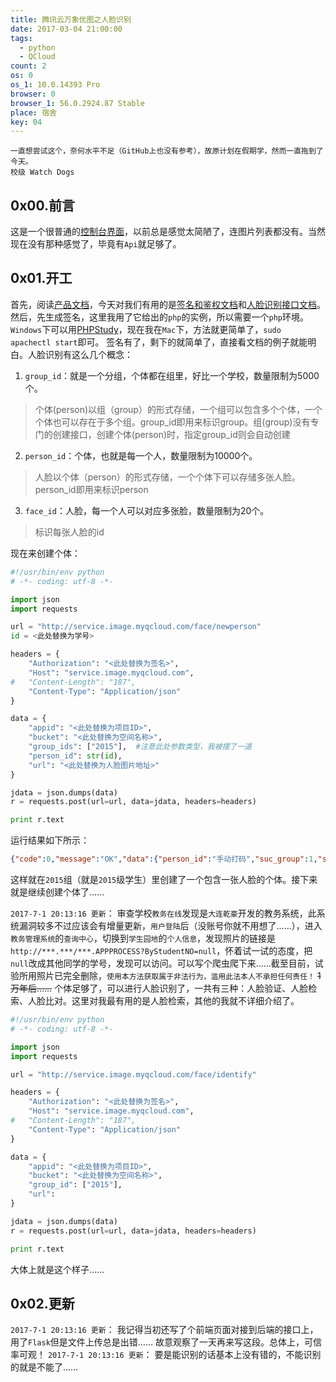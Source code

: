 ```yaml
---
title: 腾讯云万象优图之人脸识别
date: 2017-03-04 21:00:00
tags:
  - python
  - QCloud
count: 2
os: 0
os_1: 10.0.14393 Pro
browser: 0
browser_1: 56.0.2924.87 Stable
place: 宿舍
key: 04
---
```

    一直想尝试这个，奈何水平不足（GitHub上也没有参考），故原计划在假期学，然而一直拖到了今天。
    校级 Watch Dogs
<!-- more -->
## 0x00.前言
这是一个很普通的[控制台界面](https://console.qcloud.com/image/imgguide)，以前总是感觉太简陋了，连图片列表都没有。当然现在没有那种感觉了，毕竟有`Api`就足够了。

## 0x01.开工
首先，阅读[产品文档](https://www.qcloud.com/document/product/275)，今天对我们有用的是[签名和鉴权文档](https://www.qcloud.com/document/product/275/3805)和[人脸识别接口文档](https://www.qcloud.com/document/product/275/6014)。
然后，先生成签名，这里我用了它给出的`php`的实例，所以需要一个`php`环境。`Windows`下可以用[PHPStudy](http://www.phpstudy.net/)，现在我在`Mac`下，方法就更简单了，`sudo apachectl start`即可。
签名有了，剩下的就简单了，直接看文档的例子就能明白。人脸识别有这么几个概念：
1. `group_id`：就是一个分组，个体都在组里，好比一个学校，数量限制为5000个。

> 个体(person)以组（group）的形式存储，一个组可以包含多个个体，一个个体也可以存在于多个组。group\_id即用来标识group。组(group)没有专门的创建接口，创建个体(person)时，指定group_id则会自动创建

2. `person_id`：个体，也就是每一个人，数量限制为10000个。

> 人脸以个体（person）的形式存储，一个个体下可以存储多张人脸。person_id即用来标识person

3. `face_id`：人脸，每一个人可以对应多张脸，数量限制为20个。

> 标识每张人脸的id

现在来创建个体：
``` python
#!/usr/bin/env python
# -*- coding: utf-8 -*-

import json
import requests

url = "http://service.image.myqcloud.com/face/newperson"
id = <此处替换为学号>

headers = {
    "Authorization": "<此处替换为签名>",
    "Host": "service.image.myqcloud.com",
#   "Content-Length": "187",
    "Content-Type": "Application/json"
}

data = {
    "appid": "<此处替换为项目ID>",
    "bucket": "<此处替换为空间名称>",
    "group_ids": ["2015"],  #注意此处参数类型，我被摆了一道
    "person_id": str(id),
    "url": "<此处替换为人脸图片地址>"
}

jdata = json.dumps(data)
r = requests.post(url=url, data=jdata, headers=headers)

print r.text
```
运行结果如下所示：
``` json
{"code":0,"message":"OK","data":{"person_id":"手动打码","suc_group":1,"suc_face":1,"session_id":"","face_id":"手动打码","group_ids":["2015"]}}
```
这样就在`2015`组（就是`2015`级学生）里创建了一个包含一张人脸的个体。接下来就是继续创建个体了……

`2017-7-1 20:13:16 更新`：
审查学校`教务在线`发现是`大连乾豪`开发的教务系统，此系统漏洞较多不过应该会有增量更新，`用户登陆`后（没账号你就不用想了……），进入`教务管理系统`的`查询中心`，切换到`学生园地`的`个人信息`，发现照片的链接是`http://***.***/***.APPPROCESS?ByStudentNO=null`，怀着试一试的态度，把`null`改成其他同学的学号，发现可以访问。可以写个爬虫爬下来……截至目前，试验所用照片已完全删除，`使用本方法获取属于非法行为，滥用此法本人不承担任何责任！`
~~1万年后……~~
个体足够了，可以进行人脸识别了，一共有三种：人脸验证、人脸检索、人脸比对。这里对我最有用的是人脸检索，其他的我就不详细介绍了。
``` python
#!/usr/bin/env python
# -*- coding: utf-8 -*-

import json
import requests

url = "http://service.image.myqcloud.com/face/identify"

headers = {
    "Authorization": "<此处替换为签名>",
    "Host": "service.image.myqcloud.com",
#   "Content-Length": "187",
    "Content-Type": "Application/json"
}

data = {
    "appid": "<此处替换为项目ID>",
    "bucket": "<此处替换为空间名称>",
    "group_id": ["2015"],
    "url":
}

jdata = json.dumps(data)
r = requests.post(url=url, data=jdata, headers=headers)

print r.text
```

大体上就是这个样子……

## 0x02.更新

`2017-7-1 20:13:16 更新`：
我记得当初还写了个前端页面对接到后端的接口上，用了`Flask`但是文件上传总是出错……
故意观察了一天再来写这段。总体上，可信率可观！
`2017-7-1 20:13:16 更新`：
要是能识别的话基本上没有错的，不能识别的就是不能了……

